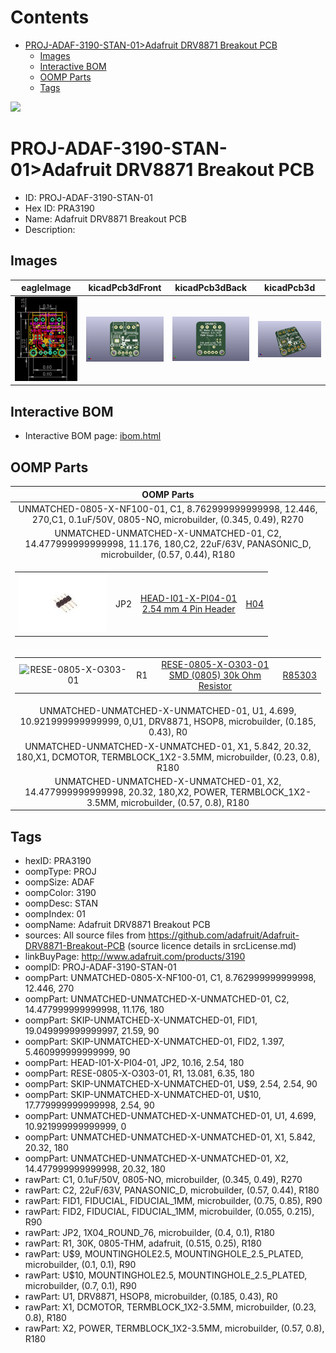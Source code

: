 



Contents
========

* [PROJ-ADAF-3190-STAN-01>Adafruit DRV8871 Breakout PCB](#proj-adaf-3190-stan-01adafruit-drv8871-breakout-pcb)
	* [Images](#images)
	* [Interactive BOM](#interactive-bom)
	* [OOMP Parts](#oomp-parts)
	* [Tags](#tags)
  
![][im]
# PROJ-ADAF-3190-STAN-01>Adafruit DRV8871 Breakout PCB

- ID: PROJ-ADAF-3190-STAN-01
- Hex ID: PRA3190
- Name: Adafruit DRV8871 Breakout PCB
- Description: 

## Images
  
  

|eagleImage|kicadPcb3dFront|kicadPcb3dBack|kicadPcb3d|
| :---: | :---: | :---: | :---: |
|[![eagleImage](eagleImage_140.png)](eagleImage_600.png)|[![kicadPcb3dFront](kicadPcb3dFront_140.png)](kicadPcb3dFront_600.png)|[![kicadPcb3dBack](kicadPcb3dBack_140.png)](kicadPcb3dBack_600.png)|[![kicadPcb3d](kicadPcb3d_140.png)](kicadPcb3d_600.png)|

## Interactive BOM

- Interactive BOM page: [ibom.html](kicad/bom/ibom.html)

## OOMP Parts
  

|OOMP Parts|
| :---: |
|UNMATCHED-0805-X-NF100-01, C1, 8.762999999999998, 12.446, 270,C1, 0.1uF/50V, 0805-NO, microbuilder, (0.345, 0.49), R270|
|UNMATCHED-UNMATCHED-X-UNMATCHED-01, C2, 14.477999999999998, 11.176, 180,C2, 22uF/63V, PANASONIC_D, microbuilder, (0.57, 0.44), R180|
|<table><tr><td>![HEAD-I01-X-PI04-01](https://raw.githubusercontent.com/oomlout/oomlout_OOMP_parts/main/HEAD-I01-X-PI04-01/image_140.jpg)</td><td> JP2</td><td>[HEAD-I01-X-PI04-01<br>2.54 mm 4 Pin Header](https://github.com/oomlout/oomlout_OOMP_parts/tree/main/HEAD-I01-X-PI04-01/)</td><td>[H04](https://github.com/oomlout/oomlout_OOMP_parts/tree/main/HEAD-I01-X-PI04-01/)</td></tr></table>|
|<table><tr><td>![RESE-0805-X-O303-01](https://raw.githubusercontent.com/oomlout/oomlout_OOMP_parts/main/RESE-0805-X-O303-01/image_140.jpg)</td><td> R1</td><td>[RESE-0805-X-O303-01<br>SMD (0805) 30k Ohm Resistor](https://github.com/oomlout/oomlout_OOMP_parts/tree/main/RESE-0805-X-O303-01/)</td><td>[R85303](https://github.com/oomlout/oomlout_OOMP_parts/tree/main/RESE-0805-X-O303-01/)</td></tr></table>|
|UNMATCHED-UNMATCHED-X-UNMATCHED-01, U1, 4.699, 10.921999999999999, 0,U1, DRV8871, HSOP8, microbuilder, (0.185, 0.43), R0|
|UNMATCHED-UNMATCHED-X-UNMATCHED-01, X1, 5.842, 20.32, 180,X1, DCMOTOR, TERMBLOCK_1X2-3.5MM, microbuilder, (0.23, 0.8), R180|
|UNMATCHED-UNMATCHED-X-UNMATCHED-01, X2, 14.477999999999998, 20.32, 180,X2, POWER, TERMBLOCK_1X2-3.5MM, microbuilder, (0.57, 0.8), R180|

## Tags

- hexID: PRA3190
- oompType: PROJ
- oompSize: ADAF
- oompColor: 3190
- oompDesc: STAN
- oompIndex: 01
- oompName: Adafruit DRV8871 Breakout PCB
- sources: All source files from https://github.com/adafruit/Adafruit-DRV8871-Breakout-PCB (source licence details in srcLicense.md)
- linkBuyPage: http://www.adafruit.com/products/3190
- oompID: PROJ-ADAF-3190-STAN-01
- oompPart: UNMATCHED-0805-X-NF100-01, C1, 8.762999999999998, 12.446, 270
- oompPart: UNMATCHED-UNMATCHED-X-UNMATCHED-01, C2, 14.477999999999998, 11.176, 180
- oompPart: SKIP-UNMATCHED-X-UNMATCHED-01, FID1, 19.049999999999997, 21.59, 90
- oompPart: SKIP-UNMATCHED-X-UNMATCHED-01, FID2, 1.397, 5.460999999999999, 90
- oompPart: HEAD-I01-X-PI04-01, JP2, 10.16, 2.54, 180
- oompPart: RESE-0805-X-O303-01, R1, 13.081, 6.35, 180
- oompPart: SKIP-UNMATCHED-X-UNMATCHED-01, U$9, 2.54, 2.54, 90
- oompPart: SKIP-UNMATCHED-X-UNMATCHED-01, U$10, 17.779999999999998, 2.54, 90
- oompPart: UNMATCHED-UNMATCHED-X-UNMATCHED-01, U1, 4.699, 10.921999999999999, 0
- oompPart: UNMATCHED-UNMATCHED-X-UNMATCHED-01, X1, 5.842, 20.32, 180
- oompPart: UNMATCHED-UNMATCHED-X-UNMATCHED-01, X2, 14.477999999999998, 20.32, 180
- rawPart: C1, 0.1uF/50V, 0805-NO, microbuilder, (0.345, 0.49), R270
- rawPart: C2, 22uF/63V, PANASONIC_D, microbuilder, (0.57, 0.44), R180
- rawPart: FID1, FIDUCIAL, FIDUCIAL_1MM, microbuilder, (0.75, 0.85), R90
- rawPart: FID2, FIDUCIAL, FIDUCIAL_1MM, microbuilder, (0.055, 0.215), R90
- rawPart: JP2, 1X04_ROUND_76, microbuilder, (0.4, 0.1), R180
- rawPart: R1, 30K, 0805-THM, adafruit, (0.515, 0.25), R180
- rawPart: U$9, MOUNTINGHOLE2.5, MOUNTINGHOLE_2.5_PLATED, microbuilder, (0.1, 0.1), R90
- rawPart: U$10, MOUNTINGHOLE2.5, MOUNTINGHOLE_2.5_PLATED, microbuilder, (0.7, 0.1), R90
- rawPart: U1, DRV8871, HSOP8, microbuilder, (0.185, 0.43), R0
- rawPart: X1, DCMOTOR, TERMBLOCK_1X2-3.5MM, microbuilder, (0.23, 0.8), R180
- rawPart: X2, POWER, TERMBLOCK_1X2-3.5MM, microbuilder, (0.57, 0.8), R180



[im]: kicadPcb3d_450.png
